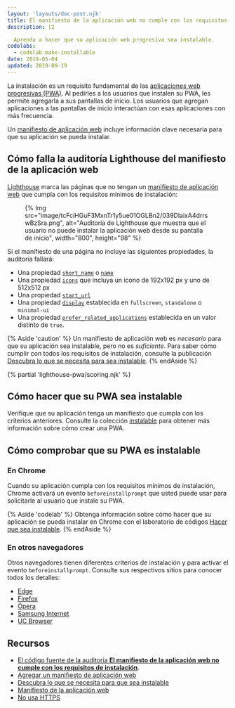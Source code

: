 ```yaml
---
layout: 'layouts/doc-post.njk'
title: El manifiesto de la aplicación web no cumple con los requisitos de instalación
description: |2

  Aprenda a hacer que su aplicación web progresiva sea instalable.
codelabs:
  - codelab-make-installable
date: 2019-05-04
updated: 2019-09-19
---
```


La instalación es un requisito fundamental de las [aplicaciones web progresivas (PWA)](/es/docs/lighthouse/pwa/#instalable). Al pedirles a los usuarios que instalen su PWA, les permite agregarla a sus pantallas de inicio. Los usuarios que agregan aplicaciones a las pantallas de inicio interactúan con esas aplicaciones con más frecuencia.

Un [manifiesto de aplicación web](https://web.dev/add-manifest/) incluye información clave necesaria para que su aplicación se pueda instalar.

## Cómo falla la auditoría Lighthouse del manifiesto de la aplicación web

[Lighthouse](https://developers.google.com/web/tools/lighthouse/) marca las páginas que no tengan un [manifiesto de aplicación web](https://web.dev/add-manifest/) que cumpla con los requisitos mínimos de instalación:

<figure>{% Img src="image/tcFciHGuF3MxnTr1y5ue01OGLBn2/039DlaixA4drrswBzSra.png", alt="Auditoría de Lighthouse que muestra que el usuario no puede instalar la aplicación web desde su pantalla de inicio", width="800", height="98" %}</figure>

Si el manifiesto de una página no incluye las siguientes propiedades, la auditoría fallará:

- Una propiedad [`short_name`](https://developer.mozilla.org/docs/Web/Manifest/short_name) o [`name`](https://developer.mozilla.org/docs/Web/Manifest/name)
- Una propiedad [`icons`](https://developer.mozilla.org/docs/Web/Manifest/icons) que incluya un icono de 192x192 px y uno de 512x512 px
- Una propiedad [`start_url`](https://developer.mozilla.org/docs/Web/Manifest/start_url)
- Una propiedad [`display`](https://developer.mozilla.org/docs/Web/Manifest/display) establecida en `fullscreen`, `standalone` o `minimal-ui`
- Una propiedad [`prefer_related_applications`](https://developers.google.com/web/fundamentals/app-install-banners/native) establecida en un valor distinto de `true`.

{% Aside 'caution' %} Un manifiesto de aplicación web es *necesario* para que su aplicación sea instalable, pero no es *suficiente*. Para saber cómo cumplir con todos los requisitos de instalación, consulte la publicación [Descubra lo que se necesita para sea instalable](/es/docs/lighthouse/pwa/#instalable). {% endAside %}

{% partial 'lighthouse-pwa/scoring.njk' %}

## Cómo hacer que su PWA sea instalable

Verifique que su aplicación tenga un manifiesto que cumpla con los criterios anteriores. Consulte la colección [instalable](https://web.dev/progressive-web-apps/#haga-que-pueda-instalarse) para obtener más información sobre cómo crear una PWA.

## Cómo comprobar que su PWA es instalable

### En Chrome

Cuando su aplicación cumpla con los requisitos mínimos de instalación, Chrome activará un evento `beforeinstallprompt` que usted puede usar para solicitarle al usuario que instale su PWA.

{% Aside 'codelab' %} Obtenga información sobre cómo hacer que su aplicación se pueda instalar en Chrome con el laboratorio de códigos [Hacer que sea instalable](https://web.dev/codelab-make-installable). {% endAside %}

### En otros navegadores

Otros navegadores tienen diferentes criterios de instalación y para activar el evento `beforeinstallprompt`. Consulte sus respectivos sitios para conocer todos los detalles:

- [Edge](https://docs.microsoft.com/microsoft-edge/progressive-web-apps#requirements)
- [Firefox](https://developer.mozilla.org/docs/Web/Progressive_web_apps/Add_to_home_screen#How_do_you_make_an_app_A2HS-ready)
- [Ópera](https://dev.opera.com/articles/installable-web-apps/)
- [Samsung Internet](https://hub.samsunginter.net/docs/ambient-badging/)
- [UC Browser](https://plus.ucweb.com/docs/pwa/docs-en/zvrh56)

## Recursos

- [El código fuente de la auditoria **El manifiesto de la aplicación web no cumple con los requisitos de instalación**](https://github.com/GoogleChrome/lighthouse/blob/master/lighthouse-core/audits/installable-manifest.js).
- [Agregar un manifiesto de aplicación web](https://web.dev/add-manifest/)
- [Descubra lo que se necesita para que sea instalable](/es/docs/lighthouse/pwa/#instalable)
- [Manifiesto de la aplicación web](https://developer.mozilla.org/docs/Web/Manifest)
- [No usa HTTPS](/es/docs/lighthouse/pwa/is-on-https/)
